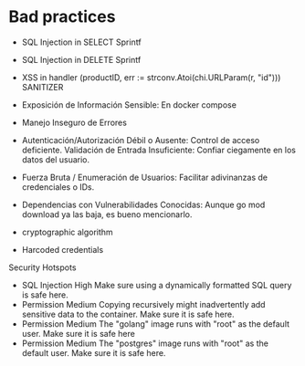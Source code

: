 # Bad practices


- SQL Injection in SELECT Sprintf
- SQL Injection in DELETE Sprintf

- XSS in handler (productID, err := strconv.Atoi(chi.URLParam(r, "id"))) SANITIZER

- Exposición de Información Sensible: En docker compose

- Manejo Inseguro de Errores

- Autenticación/Autorización Débil o Ausente: Control de acceso deficiente.
Validación de Entrada Insuficiente: Confiar ciegamente en los datos del usuario.

- Fuerza Bruta / Enumeración de Usuarios: Facilitar adivinanzas de credenciales o IDs.

- Dependencias con Vulnerabilidades Conocidas: Aunque go mod download ya las baja, es bueno mencionarlo.


- cryptographic algorithm
- Harcoded credentials


Security Hotspots

- SQL Injection	High	Make sure using a dynamically formatted SQL query is safe here.
- Permission	Medium	Copying recursively might inadvertently add sensitive data to the container. Make sure it is safe here.
- Permission	Medium	The "golang" image runs with "root" as the default user. Make sure it is safe here
- Permission	Medium	The "postgres" image runs with "root" as the default user. Make sure it is safe here.